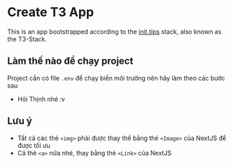 # Create T3 App

This is an app bootstrapped according to the [init.tips](https://init.tips) stack, also known as the T3-Stack.

## Làm thế nào để chạy project

Project cần có file `.env` để chạy biến môi trường nên hãy làm theo các bước sau

- Hỏi Thịnh nhé :v

## Lưu ý

- Tất cả các thẻ `<img>` phải được thay thế bằng thẻ `<Image>` của NextJS để được tối ưu
- Cả thẻ `<a>` nữa nhé, thay bằng thẻ `<Link>` của NextJS

